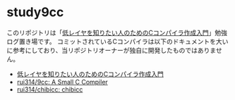 # study9cc

このリポジトリは「[低レイヤを知りたい人のためのCコンパイラ作成入門](https://www.sigbus.info/compilerbook)」勉強ログ置き場です。
コミットされているCコンパイラは以下のドキュメントを大いに参考にしており、当リポジトリオーナーが独自に開発したものではありません。

* [低レイヤを知りたい人のためのCコンパイラ作成入門](https://www.sigbus.info/compilerbook)
* [rui314/9cc: A Small C Compiler](https://github.com/rui314/9cc)
* [rui314/chibicc: chibicc](https://github.com/rui314/chibicc)
